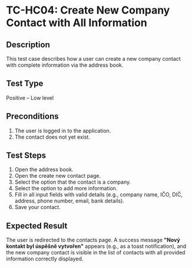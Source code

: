 # TC-HC04: Create New Company Contact with All Information

## Description
This test case describes how a user can create a new company contact with complete information via the address book.

## Test Type
Positive – Low level

## Preconditions
1. The user is logged in to the application.
2. The contact does not yet exist.

## Test Steps
1. Open the address book.
2. Open the create new contact page.
3. Select the option that the contact is a company.
4. Select the option to add more information.
5. Fill in all input fields with valid details (e.g., company name, IČO, DIČ, address, phone number, email, bank details).
6. Save your contact.

## Expected Result
The user is redirected to the contacts page. A success message **"Nový kontakt byl úspěšně vytvořen"** appears (e.g., as a toast notification), and the new company contact is visible in the list of contacts with all provided information correctly displayed.
